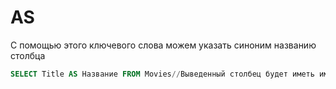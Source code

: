 # AS
С помощью этого ключевого слова можем указать синоним названию столбца
```sql
SELECT Title AS Название FROM Movies//Выведенный столбец будет иметь имя Название
```